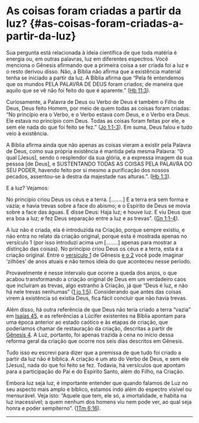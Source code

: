 # As coisas foram criadas a partir da luz? {#as-coisas-foram-criadas-a-partir-da-luz}

Sua pergunta está relacionada à ideia científica de que toda matéria é energia ou, em outras palavras, luz em diferentes espectros. Você menciona o Gênesis afirmando que a primeira coisa a ser criada foi a luz e o resto derivou disso. Não, a Bíblia não afirma que a existência material tenha se iniciado a partir da luz. A Bíblia afirma que “Pela fé entendemos que os mundos PELA PALAVRA DE DEUS foram criados; de maneira que aquilo que se vê não foi feito do que é aparente.” ([Hb 11:3](http://bibliaonline.com.br/acf/hb/11/3)).

Curiosamente, a Palavra de Deus ou Verbo de Deus é também o Filho de Deus, Deus feito Homem, por meio de quem todas as coisas foram criadas: “No princípio era o Verbo, e o Verbo estava com Deus, e o Verbo era Deus. Ele estava no princípio com Deus. Todas as coisas foram feitas por ele, e sem ele nada do que foi feito se fez.” ([Jo 1:1-3](http://bibliaonline.com.br/acf/jo/1/1-3)). Em suma, Deus falou e tudo veio à existência.

A Bíblia afirma ainda que não apenas as coisas vieram a existir pela Palavra de Deus, como sua própria existência é mantida pela mesma Palavra: “O qual [Jesus], sendo o resplendor da sua glória, e a expressa imagem da sua pessoa [de Deus], e SUSTENTANDO TODAS AS COISAS PELA PALAVRA DO SEU PODER, havendo feito por si mesmo a purificação dos nossos pecados, assentou-se à destra da majestade nas alturas.”. ([Hb 1:3](http://bibliaonline.com.br/acf/hb/1/3)).

E a luz? Vejamos:

No princípio criou Deus os céus e a terra. [........] E a terra era sem forma e vazia; e havia trevas sobre a face do abismo; e o Espírito de Deus se movia sobre a face das águas. E disse Deus: Haja luz; e houve luz. E viu Deus que era boa a luz; e fez Deus separação entre a luz e as trevas”. ([Gn 1:1-4](http://bibliaonline.com.br/acf/gn/1/1-4)).

A luz não é criada, ela é introduzida na Criação, porque sempre existiu, e não entra no relato da criação original, porque esta é mostrada apenas no versículo 1 (por isso introduzi acima um [........] apenas para mostrar a distinção das coisas). No princípio criou Deus os céus e a terra, esta é a criação original. Entre o [versículo 1](http://bibliaonline.com.br/acf/gn/1/1) de Gênesis [e o 2](http://bibliaonline.com.br/acf/gn/1/2) você pode imaginar ‘zilhões’ de anos atuais e não temos ideia do que aconteceu nesse período.

Provavelmente é nesse intervalo que ocorre a queda dos anjos, o que acabou transformando a criação original de Deus em um verdadeiro caos que incluíram as trevas, algo estranho à Criação, já que “Deus é luz, e não há nele trevas nenhumas” ([1 jo 1:5](http://bibliaonline.com.br/acf/1jo/1/5)). Considerando que antes das coisas virem à existência só existia Deus, fica fácil concluir que não havia trevas.

Além disso, há outra referência de que Deus não teria criado a terra “vazia” em [Isaías 45](http://bibliaonline.com.br/acf/is/45), e as referências a Lúcifer existentes na Bíblia apontam para uma época anterior ao estado caótico e às etapas de criação, que poderíamos chamar de restauração da criação, descritas a partir de [Gênesis 4](http://bibliaonline.com.br/acf/gn/4). A Luz, portanto, foi apenas trazida à cena no início dessa reforma geral da criação que ocorre nos seis dias descritos em Gênesis.

Tudo isso eu escrevi para dizer que a premissa de que tudo foi criado a partir da luz não é bíblica. A criação é um ato do Verbo de Deus, e sem ele [Jesus], nada do que foi feito se fez. Todavia, há versículos que apontam para a participação do Pai e do Espírito Santo, além do Filho, na Criação.

Embora luz seja luz, é importante entender que quando falamos de Luz no seu aspecto mais amplo e bíblico, estamos indo além do espectro visível ou mensurável. Veja isto: “Aquele que tem, ele só, a imortalidade, e habita na luz inacessível; a quem nenhum dos homens viu nem pode ver, ao qual seja honra e poder sempiterno”. ([1Tm 6:16](http://bibliaonline.com.br/acf/1tm/6/16)).

*****